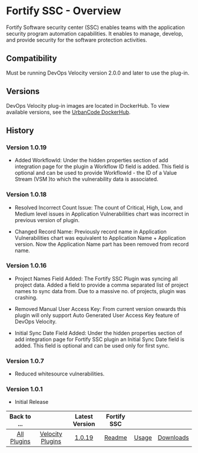 
# Fortify SSC - Overview

Fortify Software security center (SSC) enables teams with the application security program automation capabilities. It enables to manage, develop, and provide security for the software protection activities.

## Compatibility

Must be running DevOps Velocity version 2.0.0 and later to use the plug-in.

## Versions
DevOps Velocity plug-in images are located in DockerHub. To view available versions, see the [UrbanCode DockerHub](https://hub.docker.com/r/urbancode/ucv-ext-fortify-ssc/tags).


## History

### Version 1.0.19

* Added WorkflowId: Under the hidden properties section of add integration page for the plugin a Workflow ID field is added. This field is optional and can be used to provide WorkflowId - the ID of a Value Stream (VSM )to which the vulnerability data is associated.

### Version 1.0.18

* Resolved Incorrect Count Issue: The count of Critical, High, Low, and Medium level issues in Application Vulnerabilities chart was incorrect in previous version of plugin.

* Changed Record Name: Previously record name in Application Vulnerabilities chart was equivalent to Application Name + Application version. Now the Application Name part has been removed from record name.

### Version 1.0.16

* Project Names Field Added: The Fortify SSC Plugin was syncing all project data. Added a field to provide a comma separated list of project names to sync data from. Due to a massive no. of projects, plugin was crashing.

* Removed Manual User Access Key: From current version onwards this plugin will only support Auto Generated User Access Key feature of DevOps Velocity.

* Initial Sync Date Field Added: Under the hidden properties section of add integration page for Fortify SSC plugin an Initial Sync Date field is added. This field is optional and can be used only for first sync.

### Version 1.0.7

* Reduced whitesource vulnerabilities.

### Version 1.0.1

* Initial Release


|Back to ...||Latest Version|Fortify SSC |||
| :---: | :---: | :---: | :---: | :---: | :---: |
|[All Plugins](../../index.md)|[Velocity Plugins](../README.md)|[1.0.19](https://raw.githubusercontent.com/UrbanCode/IBM-UCV-PLUGINS/main/files/ucv-ext-fortify-ssc/ucv-ext-fortify-ssc%3A1.0.19.tar.7z.001)|[Readme](README.md)|[Usage](usage.md)|[Downloads](downloads.md)|
